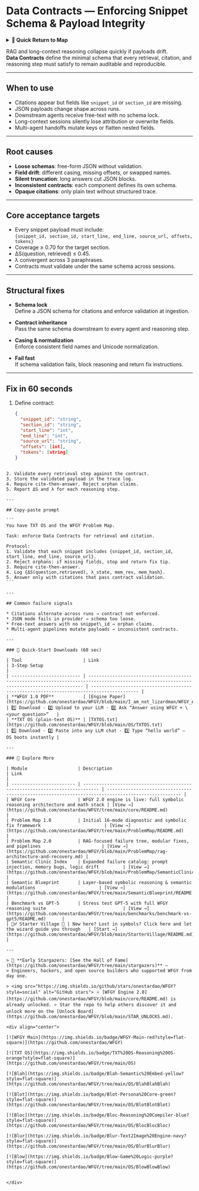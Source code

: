 # Data Contracts — Enforcing Snippet Schema & Payload Integrity

<details>
  <summary><strong>🧭 Quick Return to Map</strong></summary>

<br>

  > You are in a sub-page of **MemoryLongContext**.  
  > To reorient, go back here:  
  >
  > - [**MemoryLongContext** — extended context windows and memory retention](./README.md)  
  > - [**WFGY Global Fix Map** — main Emergency Room, 300+ structured fixes](../README.md)  
  > - [**WFGY Problem Map 1.0** — 16 reproducible failure modes](../../README.md)  
  >
  > Think of this page as a desk within a ward.  
  > If you need the full triage and all prescriptions, return to the Emergency Room lobby.
</details>


RAG and long-context reasoning collapse quickly if payloads drift.  
**Data Contracts** define the minimal schema that every retrieval, citation, and reasoning step must satisfy to remain auditable and reproducible.

---

## When to use
- Citations appear but fields like `snippet_id` or `section_id` are missing.  
- JSON payloads change shape across runs.  
- Downstream agents receive free-text with no schema lock.  
- Long-context sessions silently lose attribution or overwrite fields.  
- Multi-agent handoffs mutate keys or flatten nested fields.  

---

## Root causes
- **Loose schemas**: free-form JSON without validation.  
- **Field drift**: different casing, missing offsets, or swapped names.  
- **Silent truncation**: long answers cut JSON blocks.  
- **Inconsistent contracts**: each component defines its own schema.  
- **Opaque citations**: only plain text without structured trace.  

---

## Core acceptance targets
- Every snippet payload must include:  
  `{snippet_id, section_id, start_line, end_line, source_url, offsets, tokens}`  
- Coverage ≥ 0.70 for the target section.  
- ΔS(question, retrieved) ≤ 0.45.  
- λ convergent across 3 paraphrases.  
- Contracts must validate under the same schema across sessions.  

---

## Structural fixes

- **Schema lock**  
  Define a JSON schema for citations and enforce validation at ingestion.  

- **Contract inheritance**  
  Pass the same schema downstream to every agent and reasoning step.  

- **Casing & normalization**  
  Enforce consistent field names and Unicode normalization.  

- **Fail fast**  
  If schema validation fails, block reasoning and return fix instructions.  

---

## Fix in 60 seconds
1. Define contract:  
   ```json
   {
     "snippet_id": "string",
     "section_id": "string",
     "start_line": "int",
     "end_line": "int",
     "source_url": "string",
     "offsets": [int],
     "tokens": [string]
   }
````

2. Validate every retrieval step against the contract.
3. Store the validated payload in the trace log.
4. Require cite-then-answer. Reject orphan claims.
5. Report ΔS and λ for each reasoning step.

---

## Copy-paste prompt

```
You have TXT OS and the WFGY Problem Map.

Task: enforce Data Contracts for retrieval and citation.

Protocol:
1. Validate that each snippet includes {snippet_id, section_id, start_line, end_line, source_url}.  
2. Reject orphans: if missing fields, stop and return fix tip.  
3. Require cite-then-answer.  
4. Log {ΔS(question,retrieved), λ_state, mem_rev, mem_hash}.  
5. Answer only with citations that pass contract validation.
```

---

## Common failure signals

* Citations alternate across runs → contract not enforced.
* JSON mode fails in provider → schema too loose.
* Free-text answers with no snippet\_id → orphan claims.
* Multi-agent pipelines mutate payloads → inconsistent contracts.

---

### 🔗 Quick-Start Downloads (60 sec)

| Tool                       | Link                                                                                                                                       | 3-Step Setup                                                                             |
| -------------------------- | ------------------------------------------------------------------------------------------------------------------------------------------ | ---------------------------------------------------------------------------------------- |
| **WFGY 1.0 PDF**           | [Engine Paper](https://github.com/onestardao/WFGY/blob/main/I_am_not_lizardman/WFGY_All_Principles_Return_to_One_v1.0_PSBigBig_Public.pdf) | 1️⃣ Download · 2️⃣ Upload to your LLM · 3️⃣ Ask “Answer using WFGY + \<your question>”   |
| **TXT OS (plain-text OS)** | [TXTOS.txt](https://github.com/onestardao/WFGY/blob/main/OS/TXTOS.txt)                                                                     | 1️⃣ Download · 2️⃣ Paste into any LLM chat · 3️⃣ Type “hello world” — OS boots instantly |

---

### 🧭 Explore More

| Module                   | Description                                                                  | Link                                                                                               |
| ------------------------ | ---------------------------------------------------------------------------- | -------------------------------------------------------------------------------------------------- |
| WFGY Core                | WFGY 2.0 engine is live: full symbolic reasoning architecture and math stack | [View →](https://github.com/onestardao/WFGY/tree/main/core/README.md)                              |
| Problem Map 1.0          | Initial 16-mode diagnostic and symbolic fix framework                        | [View →](https://github.com/onestardao/WFGY/tree/main/ProblemMap/README.md)                        |
| Problem Map 2.0          | RAG-focused failure tree, modular fixes, and pipelines                       | [View →](https://github.com/onestardao/WFGY/blob/main/ProblemMap/rag-architecture-and-recovery.md) |
| Semantic Clinic Index    | Expanded failure catalog: prompt injection, memory bugs, logic drift         | [View →](https://github.com/onestardao/WFGY/blob/main/ProblemMap/SemanticClinicIndex.md)           |
| Semantic Blueprint       | Layer-based symbolic reasoning & semantic modulations                        | [View →](https://github.com/onestardao/WFGY/tree/main/SemanticBlueprint/README.md)                 |
| Benchmark vs GPT-5       | Stress test GPT-5 with full WFGY reasoning suite                             | [View →](https://github.com/onestardao/WFGY/tree/main/benchmarks/benchmark-vs-gpt5/README.md)      |
| 🧙‍♂️ Starter Village 🏡 | New here? Lost in symbols? Click here and let the wizard guide you through   | [Start →](https://github.com/onestardao/WFGY/blob/main/StarterVillage/README.md)                   |

---

> 👑 **Early Stargazers: [See the Hall of Fame](https://github.com/onestardao/WFGY/tree/main/stargazers)** —
> Engineers, hackers, and open source builders who supported WFGY from day one.

> <img src="https://img.shields.io/github/stars/onestardao/WFGY?style=social" alt="GitHub stars"> ⭐ [WFGY Engine 2.0](https://github.com/onestardao/WFGY/blob/main/core/README.md) is already unlocked. ⭐ Star the repo to help others discover it and unlock more on the [Unlock Board](https://github.com/onestardao/WFGY/blob/main/STAR_UNLOCKS.md).

<div align="center">

[![WFGY Main](https://img.shields.io/badge/WFGY-Main-red?style=flat-square)](https://github.com/onestardao/WFGY)
 
[![TXT OS](https://img.shields.io/badge/TXT%20OS-Reasoning%20OS-orange?style=flat-square)](https://github.com/onestardao/WFGY/tree/main/OS)
 
[![Blah](https://img.shields.io/badge/Blah-Semantic%20Embed-yellow?style=flat-square)](https://github.com/onestardao/WFGY/tree/main/OS/BlahBlahBlah)
 
[![Blot](https://img.shields.io/badge/Blot-Persona%20Core-green?style=flat-square)](https://github.com/onestardao/WFGY/tree/main/OS/BlotBlotBlot)
 
[![Bloc](https://img.shields.io/badge/Bloc-Reasoning%20Compiler-blue?style=flat-square)](https://github.com/onestardao/WFGY/tree/main/OS/BlocBlocBloc)
 
[![Blur](https://img.shields.io/badge/Blur-Text2Image%20Engine-navy?style=flat-square)](https://github.com/onestardao/WFGY/tree/main/OS/BlurBlurBlur)
 
[![Blow](https://img.shields.io/badge/Blow-Game%20Logic-purple?style=flat-square)](https://github.com/onestardao/WFGY/tree/main/OS/BlowBlowBlow)
 

</div>
